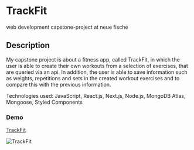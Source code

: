 # TrackFit 
web development capstone-project at neue fische 

## Description

My capstone project is about a fitness app, called TrackFit, in which the user is able to create their own workouts from a selection of exercises, that are queried via an api. In addition, the user is able to save information such as weights, repetitions and sets in the created workout exercises and to compare this with the previous information.

Technologies used:
JavaScript, React.js, Next.js, Node.js, MongoDB Atlas, Mongoose, Styled Components

### Demo

[TrackFit](https://trackfit.vercel.app/)

![TrackFit](https://user-images.githubusercontent.com/113592929/213979745-a01f61c7-7447-4dab-bfd3-ad8d6886b723.png)


